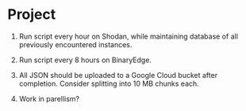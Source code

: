# Project

1. Run script every hour on Shodan, while maintaining database of all previously encountered instances.

2. Run script every 8 hours on BinaryEdge.

3. All JSON should be uploaded to a Google Cloud bucket after completion. Consider splitting into 10 MB chunks each.

4. Work in parellism?

